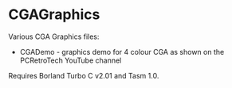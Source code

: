 # CGAGraphics

Various CGA Graphics files:

* CGADemo - graphics demo for 4 colour CGA as shown on the PCRetroTech YouTube channel

Requires Borland Turbo C v2.01 and Tasm 1.0.
